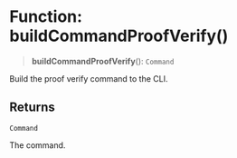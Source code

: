 # Function: buildCommandProofVerify()

> **buildCommandProofVerify**(): `Command`

Build the proof verify command to the CLI.

## Returns

`Command`

The command.
